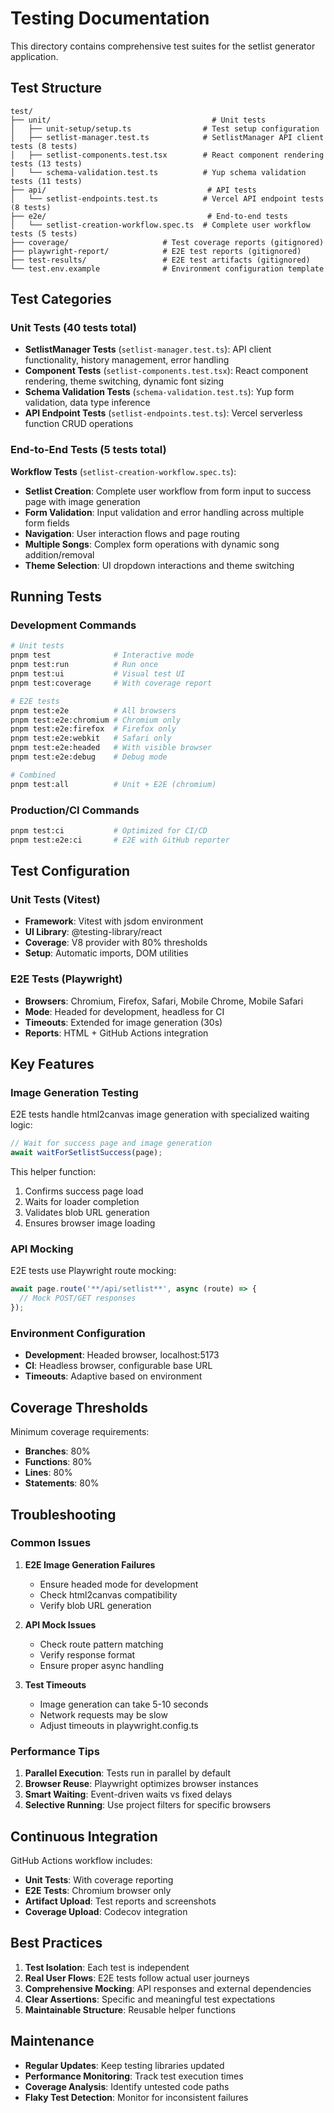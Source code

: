 # Testing Documentation

This directory contains comprehensive test suites for the setlist generator application.

## Test Structure

```
test/
├── unit/                                    # Unit tests
│   ├── unit-setup/setup.ts                # Test setup configuration
│   ├── setlist-manager.test.ts            # SetlistManager API client tests (8 tests)
│   ├── setlist-components.test.tsx        # React component rendering tests (13 tests)
│   └── schema-validation.test.ts          # Yup schema validation tests (11 tests)
├── api/                                    # API tests
│   └── setlist-endpoints.test.ts          # Vercel API endpoint tests (8 tests)
├── e2e/                                    # End-to-end tests
│   └── setlist-creation-workflow.spec.ts  # Complete user workflow tests (5 tests)
├── coverage/                     # Test coverage reports (gitignored)
├── playwright-report/            # E2E test reports (gitignored)
├── test-results/                 # E2E test artifacts (gitignored)
└── test.env.example              # Environment configuration template
```

## Test Categories

### Unit Tests (40 tests total)
- **SetlistManager Tests** (`setlist-manager.test.ts`): API client functionality, history management, error handling
- **Component Tests** (`setlist-components.test.tsx`): React component rendering, theme switching, dynamic font sizing
- **Schema Validation Tests** (`schema-validation.test.ts`): Yup form validation, data type inference
- **API Endpoint Tests** (`setlist-endpoints.test.ts`): Vercel serverless function CRUD operations

### End-to-End Tests (5 tests total)
**Workflow Tests** (`setlist-creation-workflow.spec.ts`):
- **Setlist Creation**: Complete user workflow from form input to success page with image generation
- **Form Validation**: Input validation and error handling across multiple form fields
- **Navigation**: User interaction flows and page routing
- **Multiple Songs**: Complex form operations with dynamic song addition/removal
- **Theme Selection**: UI dropdown interactions and theme switching

## Running Tests

### Development Commands

```bash
# Unit tests
pnpm test              # Interactive mode
pnpm test:run          # Run once
pnpm test:ui           # Visual test UI
pnpm test:coverage     # With coverage report

# E2E tests
pnpm test:e2e          # All browsers
pnpm test:e2e:chromium # Chromium only
pnpm test:e2e:firefox  # Firefox only
pnpm test:e2e:webkit   # Safari only
pnpm test:e2e:headed   # With visible browser
pnpm test:e2e:debug    # Debug mode

# Combined
pnpm test:all          # Unit + E2E (chromium)
```

### Production/CI Commands

```bash
pnpm test:ci           # Optimized for CI/CD
pnpm test:e2e:ci       # E2E with GitHub reporter
```

## Test Configuration

### Unit Tests (Vitest)
- **Framework**: Vitest with jsdom environment
- **UI Library**: @testing-library/react
- **Coverage**: V8 provider with 80% thresholds
- **Setup**: Automatic imports, DOM utilities

### E2E Tests (Playwright)
- **Browsers**: Chromium, Firefox, Safari, Mobile Chrome, Mobile Safari
- **Mode**: Headed for development, headless for CI
- **Timeouts**: Extended for image generation (30s)
- **Reports**: HTML + GitHub Actions integration

## Key Features

### Image Generation Testing
E2E tests handle html2canvas image generation with specialized waiting logic:

```typescript
// Wait for success page and image generation
await waitForSetlistSuccess(page);
```

This helper function:
1. Confirms success page load
2. Waits for loader completion
3. Validates blob URL generation
4. Ensures browser image loading

### API Mocking
E2E tests use Playwright route mocking:

```typescript
await page.route('**/api/setlist**', async (route) => {
  // Mock POST/GET responses
});
```

### Environment Configuration
- **Development**: Headed browser, localhost:5173
- **CI**: Headless browser, configurable base URL
- **Timeouts**: Adaptive based on environment

## Coverage Thresholds

Minimum coverage requirements:
- **Branches**: 80%
- **Functions**: 80%
- **Lines**: 80%
- **Statements**: 80%

## Troubleshooting

### Common Issues

1. **E2E Image Generation Failures**
   - Ensure headed mode for development
   - Check html2canvas compatibility
   - Verify blob URL generation

2. **API Mock Issues**
   - Check route pattern matching
   - Verify response format
   - Ensure proper async handling

3. **Test Timeouts**
   - Image generation can take 5-10 seconds
   - Network requests may be slow
   - Adjust timeouts in playwright.config.ts

### Performance Tips

1. **Parallel Execution**: Tests run in parallel by default
2. **Browser Reuse**: Playwright optimizes browser instances
3. **Smart Waiting**: Event-driven waits vs fixed delays
4. **Selective Running**: Use project filters for specific browsers

## Continuous Integration

GitHub Actions workflow includes:
- **Unit Tests**: With coverage reporting
- **E2E Tests**: Chromium browser only
- **Artifact Upload**: Test reports and screenshots
- **Coverage Upload**: Codecov integration

## Best Practices

1. **Test Isolation**: Each test is independent
2. **Real User Flows**: E2E tests follow actual user journeys
3. **Comprehensive Mocking**: API responses and external dependencies
4. **Clear Assertions**: Specific and meaningful test expectations
5. **Maintainable Structure**: Reusable helper functions

## Maintenance

- **Regular Updates**: Keep testing libraries updated
- **Performance Monitoring**: Track test execution times
- **Coverage Analysis**: Identify untested code paths
- **Flaky Test Detection**: Monitor for inconsistent failures